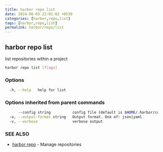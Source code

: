 ```yaml
---
title: harbor repo list
date: 2024-06-03 22:01:02 +0530
categories: [harbor,repo,list]
tags: [harbor,repo,list]
permalink: harbor/repo/list
---
```

## harbor repo list

list repositories within a project

```bash
harbor repo list [flags]
```

### Options

```bash
  -h, --help   help for list
```

### Options inherited from parent commands

```bash
      --config string          config file (default is $HOME/.harbor/config.yaml) (default "/home/user/.harbor/config.yaml")
  -o, --output-format string   Output format. One of: json|yaml
  -v, --verbose                verbose output
```

### SEE ALSO

* [harbor repo]()	 - Manage repositories

